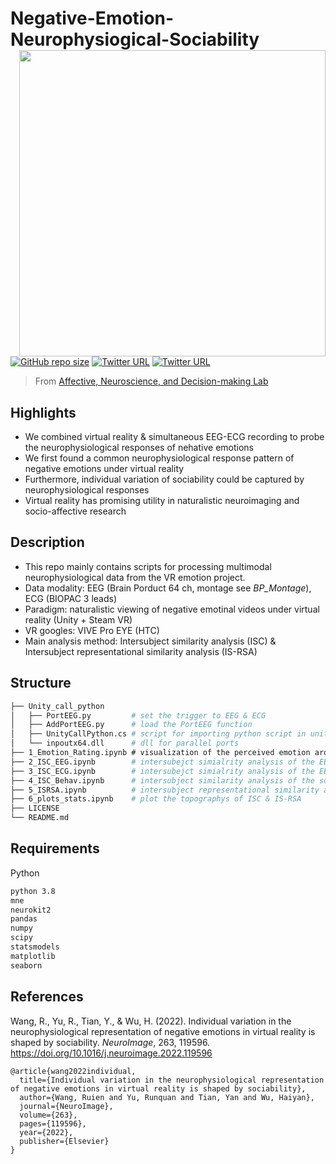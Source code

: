# Negative-Emotion-Neurophysiogical-Sociability <img src="https://raw.githubusercontent.com/andlab-um/Emotion_Neurophysio_IS-RSA/main/demo.png" align="right" width="490px">

[![GitHub repo size](https://img.shields.io/github/languages/code-size/andlab-um/Emotion_Neurophysio_IS-RSA?color=brightgreen&label=repo%20size&logo=github)](https://github.com/andlab-um/Emotion_Neurophysio_IS-RSA)
[![Twitter URL](https://img.shields.io/twitter/url?label=%40ANDlab3&style=social&url=https%3A%2F%2Ftwitter.com%2Flizhn7)](https://twitter.com/ANDlab3)
[![Twitter URL](https://img.shields.io/twitter/url?label=%40ruien_wang&style=social&url=https%3A%2F%2Ftwitter.com%2Flizhn7)](https://twitter.com/ruien_wang)

> From [Affective, Neuroscience, and Decision-making Lab](https://andlab-um.com)



## Highlights
* We combined virtual reality & simultaneous EEG-ECG recording to probe the neurophysiological responses of nehative emotions
* We first found a common neurophysiological response pattern of negative emotions under virtual reality 
* Furthermore, individual variation of sociability could be captured by neurophysiological responses
* Virtual reality has promising utility in naturalistic neuroimaging and socio-affective research


## Description
* This repo mainly contains scripts for processing multimodal neurophysiological data from the VR emotion project. 
* Data modality: EEG (Brain Porduct 64 ch, montage see *BP_Montage*), ECG (BIOPAC 3 leads)
* Paradigm: naturalistic viewing of negative emotinal videos under virtual reality (Unity + Steam VR)
* VR googles: VIVE Pro EYE (HTC)
* Main analysis method: Intersubject similarity analysis (ISC) & Intersubject representational similarity analysis (IS-RSA)

## Structure

```bash
├── Unity_call_python
│   ├── PortEEG.py         # set the trigger to EEG & ECG
│   ├── AddPortEEG.py      # load the PortEEG function 
│   ├── UnityCallPython.cs # script for importing python script in unity
│   └── inpoutx64.dll      # dll for parallel ports
├── 1_Emotion_Rating.ipynb # visualization of the perceived emotion arousal rating score
├── 2_ISC_EEG.ipynb        # intersubejct simialrity analysis of the EEG data
├── 3_ISC_ECG.ipynb        # intersubejct simialrity analysis of the EEG data
├── 4_ISC_Behav.ipynb      # intersubject similarity analysis of the sociability (mentalizing & empathy)
├── 5_ISRSA.ipynb          # intersubject representational similarity analysis 
├── 6_plots_stats.ipynb    # plot the topographys of ISC & IS-RSA   
├── LICENSE
└── README.md
```
## Requirements

Python

```bash
python 3.8
mne
neurokit2
pandas
numpy
scipy
statsmodels
matplotlib
seaborn

```
## References

Wang, R., Yu, R., Tian, Y., & Wu, H. (2022). Individual variation in the neurophysiological representation of negative emotions in virtual reality is shaped by sociability. *NeuroImage*, 263, 119596. https://doi.org/10.1016/j.neuroimage.2022.119596

```
@article{wang2022individual,
  title={Individual variation in the neurophysiological representation of negative emotions in virtual reality is shaped by sociability},
  author={Wang, Ruien and Yu, Runquan and Tian, Yan and Wu, Haiyan},
  journal={NeuroImage},
  volume={263},
  pages={119596},
  year={2022},
  publisher={Elsevier}
}
```
